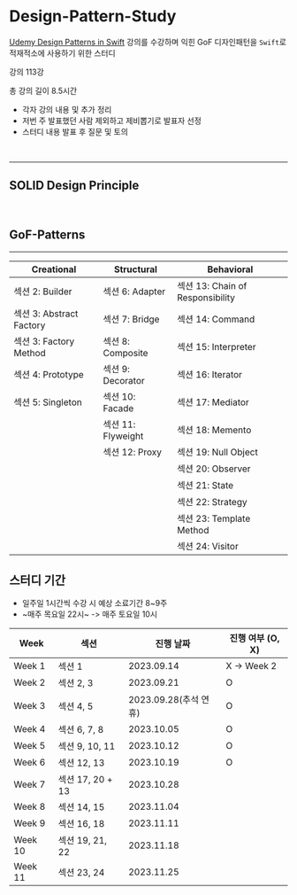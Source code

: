 # Design-Pattern-Study
[Udemy Design Patterns in Swift](https://www.udemy.com/course/design-patterns-swift/) 강의를 수강하며 익힌 GoF 디자인패턴을 `Swift`로 적재적소에 사용하기 위한 스터디

강의 113강

총 강의 길이 8.5시간

- 각자 강의 내용 및 추가 정리
- 저번 주 발표했던 사람 제외하고 제비뽑기로 발표자 선정
- 스터디 내용 발표 후 질문 및 토의


<br>

---
## SOLID Design Principle

<br>

## GoF-Patterns
---
| Creational                                              | Structural                               | Behavioral                |
| ------------------------------------------------------  | ---------------------------------------- | ---------------------------------------- |
| 섹션 2: Builder                                           | 섹션 6: Adapter                           | 섹션 13: Chain of Responsibility                  |
| 섹션 3: Abstract Factory                                 | 섹션 7: Bridge                             | 섹션 14: Command                                  | 
| 섹션 3: Factory Method                                   | 섹션 8: Composite                          | 섹션 15: Interpreter                              |
| 섹션 4: Prototype                                        | 섹션 9: Decorator                          | 섹션 16: Iterator                                 |
| 섹션 5: Singleton                                        | 섹션 10: Facade                            | 섹션 17: Mediator                                 |
|                                                         | 섹션 11: Flyweight                         | 섹션 18: Memento                                  |
|                                                         | 섹션 12: Proxy                            | 섹션 19: Null Object                              |
|                                                         |                                          | 섹션 20: Observer                                 |
|                                                         |                                          | 섹션 21: State                                    |
|                                                         |                                          | 섹션 22: Strategy                                 |
|                                                         |                                          | 섹션 23: Template Method                          |
|                                                         |                                          | 섹션 24: Visitor                                  |


## 스터디 기간 
- 일주일 1시간씩 수강 시 예상 소료기간 8~9주
- ~매주 목요일 22시~ -> 매주 토요일 10시

| Week                                              | 섹션                                |  진행 날짜                     | 진행 여부 (O, X)
| ------------------------------------------------  | ---------------------------------- | ---------------------------- | ---------  |
| Week 1                                            | 섹션 1                              | 2023.09.14                   | X -> Week 2|
| Week 2                                            | 섹션 2, 3                           | 2023.09.21                   |     O      |
| Week 3                                            | 섹션 4, 5                           | 2023.09.28(추석 연휴)          |     O      |
| Week 4                                            | 섹션 6, 7, 8                        | 2023.10.05                   |     O      |
| Week 5                                            | 섹션 9, 10, 11                      | 2023.10.12                   |     O      |
| Week 6                                            | 섹션 12, 13                         | 2023.10.19                   |     O      |
| Week 7                                            | 섹션 17, 20 + 13                    | 2023.10.28                   |            |
| Week 8                                            | 섹션 14, 15                         | 2023.11.04                   |            |
| Week 9                                            | 섹션 16, 18                         | 2023.11.11                   |            |
| Week 10                                           | 섹션 19, 21, 22                     | 2023.11.18                   |            |
| Week 11                                           | 섹션 23, 24                         | 2023.11.25                   |            |
